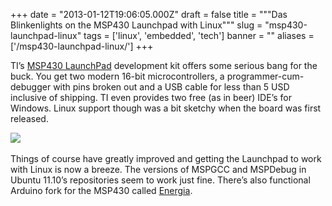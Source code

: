 
+++
date = "2013-01-12T19:06:05.000Z"
draft = false
title = """Das Blinkenlights on the MSP430 Launchpad with Linux"""
slug = "msp430-launchpad-linux"
tags = ['linux', 'embedded', 'tech']
banner = ""
aliases = ['/msp430-launchpad-linux/']
+++

TI’s [MSP430 LaunchPad](http://www.ti.com/tool/msp-exp430g2 "MSP430 Launchpad") development kit offers some serious bang for the buck. You get two modern 16-bit microcontrollers, a programmer-cum-debugger with pins broken out and a USB cable for less than 5 USD inclusive of shipping. TI even provides two free (as in beer) IDE’s for Windows. Linux support though was a bit sketchy when the board was first released.

![](/images/2015/09/LaunchPad.jpg)
 

Things of course have greatly improved and getting the Launchpad to work with Linux is now a breeze. The versions of MSPGCC and MSPDebug in Ubuntu 11.10’s repositories seem to work just fine. There’s also functional Arduino fork for the MSP430 called [Energia](http://energia.nu/ "Energia").




